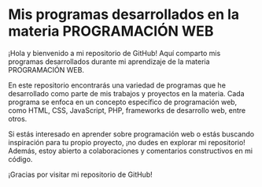 # Mis programas desarrollados en la materia PROGRAMACIÓN WEB
¡Hola y bienvenido a mi repositorio de GitHub! Aquí comparto mis programas desarrollados durante mi aprendizaje de la materia PROGRAMACIÓN WEB.

En este repositorio encontrarás una variedad de programas que he desarrollado como parte de mis trabajos y proyectos en la materia. Cada programa se enfoca en un concepto específico de programación web, como HTML, CSS, JavaScript, PHP, frameworks de desarrollo web, entre otros.

Si estás interesado en aprender sobre programación web o estás buscando inspiración para tu propio proyecto, ¡no dudes en explorar mi repositorio! Además, estoy abierto a colaboraciones y comentarios constructivos en mi código.

¡Gracias por visitar mi repositorio de GitHub!
